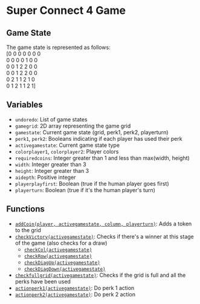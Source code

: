 # Super Connect 4 Game

## Game State
The game state is represented as follows:</br>
[0 0 0 0 0 0 0 </br>
 0 0 0 0 1 0 0</br>
 0 0 1 2 2 0 0</br>
 0 0 1 2 2 0 0</br>
 0 2 1 1 2 1 0</br>
 0 1 2 1 1 2 1]</br>

## Variables
- `undoredo`: List of game states
- `gamegrid`: 2D array representing the game grid
- `gamestate`: Current game state (grid, perk1, perk2, playerturn)
- `perk1`, `perk2`: Booleans indicating if each player has used their perk
- `activegamestate`: Current game state type
- `colorplayer1`, `colorplayer2`: Player colors
- `requiredcoins`: Integer greater than 1 and less than max(width, height)
- `width`: Integer greater than 3
- `height`: Integer greater than 3
- `aidepth`: Positive integer
- `playerplayfirst`: Boolean (true if the human player goes first)
- `playerturn`: Boolean (true if it's the human player's turn)

## Functions
- [`addCoin(player, activegamestate, column, playerturn)`](./algorithms/addCoin.md): Adds a token to the grid
- [`checkVictory(activegamestate)`](./algorithms/checkVictory.md): Checks if there's a winner at this stage of the game (also checks for a draw)
    - [`checkCol(activegamestate)`](./algorithms/checkCol.md)
    - [`checkRow(activegamestate)`](./algorithms/checkRow.md)
    - [`checkDiagUp(activegamestate)`](./algorithms/checkUpDiag.md)
    - [`checkDiagDown(activegamestate)`](./algorithms/checkDownDiag.md)
- [`checkfullgrid(activegamestate)`](./algorithms/checkFullGrid.md): Checks if the grid is full and all the perks have been used
- [`actionperk1(activegamestate)`](./algorithms/actionperk1.md): Do perk 1 action
- [`actionperk2(activegamestate)`](./algorithms/actionperk2.md): Do perk 2 action

  


